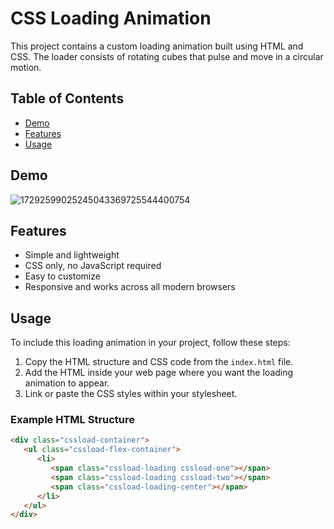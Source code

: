 # CSS Loading Animation

This project contains a custom loading animation built using HTML and CSS. The loader consists of rotating cubes that pulse and move in a circular motion.

## Table of Contents

- [Demo](#demo)
- [Features](#features)
- [Usage](#usage)

## Demo
![17292599025245043369725544400754](https://github.com/user-attachments/assets/997c3e1f-b6bc-494f-a770-ffc367016f06)


## Features

- Simple and lightweight
- CSS only, no JavaScript required
- Easy to customize
- Responsive and works across all modern browsers

## Usage

To include this loading animation in your project, follow these steps:

1. Copy the HTML structure and CSS code from the `index.html` file.
2. Add the HTML inside your web page where you want the loading animation to appear.
3. Link or paste the CSS styles within your stylesheet.

### Example HTML Structure

```html
<div class="cssload-container">
   <ul class="cssload-flex-container">
      <li>
         <span class="cssload-loading cssload-one"></span>
         <span class="cssload-loading cssload-two"></span>
         <span class="cssload-loading-center"></span>
      </li>
   </ul>
</div>



